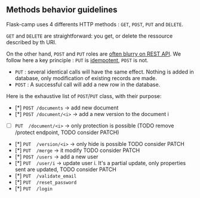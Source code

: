 ## Methods behavior guidelines

Flask-camp uses 4 differents HTTP methods : `GET`, `POST`, `PUT` and `DELETE`.

`GET` and `DELETE` are straightforward: you get, or delete the ressource described by th URI.

On the other hand, `POST` and `PUT` roles are [often blurry on REST API](https://www.google.com/search?q=Rest+API+post+put). We follow here a key principle : `PUT` is [idempotent](https://en.wikipedia.org/wiki/Idempotence), `POST` is not. 

* `PUT` : several identical calls will have the same effect. Nothing is added in database, only modification of existing records are made.
* `POST` : A successful call will add a new row in the database.

Here is the exhaustive list of `POST`/`PUT` class, with their purpose:

* [*] `POST /documents`  -> add new document
* [*] `POST /document/<i>` -> add a new version to the document i
* [ ] `PUT  /document/<i>` -> only protection is possible  (TODO remove /protect endpoint, TODO consider PATCH)
* [*] `PUT  /version/<i>` -> only hide is possible TODO consider PATCH
* [*] `PUT  /merge` -> it modify TODO consider PATCH
* [*] `POST /users` -> add a new user
* [*] `PUT  /user/i` -> update user i. It's a partial update, only properties sent are updated,  TODO consider PATCH
* [*] `PUT  /validate_email`
* [*] `PUT  /reset_password`
* [*] `PUT  /login`
